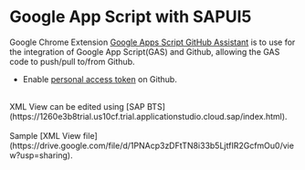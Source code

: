 # Google App Script with SAPUI5
Google Chrome Extension [Google Apps Script GitHub Assistant](https://chrome.google.com/webstore/detail/google-apps-script-github/lfjcgcmkmjjlieihflfhjopckgpelofo) is to use for the integration of Google App Script(GAS) and Github, allowing the GAS code to push/pull to/from Github.<br/>
- Enable [personal access token](https://docs.github.com/en/enterprise-server@3.4/authentication/keeping-your-account-and-data-secure/creating-a-personal-access-token) on Github. <br/>
<br/>
XML View can be edited using [SAP BTS](https://1260e3b8trial.us10cf.trial.applicationstudio.cloud.sap/index.html). <br/>
<br/>
Sample [XML View file](https://drive.google.com/file/d/1PNAcp3zDFtTN8i33b5LjtfIR2GcfmOu0/view?usp=sharing). 
